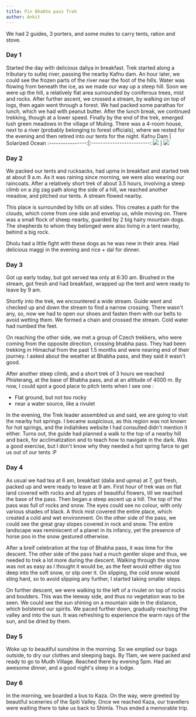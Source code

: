 ```yaml
---
title: Pin Bhabha pass Trek
author: Ankit
---
```


We had 2 guides, 3 porters, and some mules to carry tents, ration and stove.
### Day 1
Started the day with delicious daliya in breakfast. Trek started along a tributary to sutlej river, passing the nearby Kafnu dam. An hour later, we could see the frozen parts of the river near the foot of the hills. Water was flowing from beneath the ice, as we made our way up a steep hill. Soon we were up the hill, a relatively flat area surrounded by coniferous trees, mist and rocks. After further ascent, we crossed a stream, by walking on top of logs, then again went through a forest. We had packed some parathas for lunch, which we had with peanut butter. After the lunch break, we continued trekking, though at a lower speed. Finally by the end of the trek, emerged lush green meadows in the village of Muling. There was a 4-room house, next to a river (probably belonging to forest officials), where we rested for the evening and then retired into our tents for the night.
Kafnu Dam    |  Solarized Ocean
:----------------:|:-------------------------:
![](https://lh3.googleusercontent.com/E8fyrOppGY-M_gInRI9rbrzbf5TO36HyVaqe_6i41MXq_U66TDy8WPwJZCuQR_LPTtjNpc7oJyVI2lNGwDxrCE2q559hDh8OweJXiyemzvQnjM0DSouAMR7WtDpa4FFXVQsL7Kwy2WsJrxA_r6o2_b1mWM948EbtB9Jze-AqPgzHJ5z0JlFL3T2-3qDKdq0_ha7p1Du0HXG3JqUYekKjgd-aZJzEB-yGNS33p09KEsvoWU9uxOf1dvYXVjtEuB6KWP4AeL7mtmMOixkg_JPQvmLjFsa6RcYDbSKXy4LvXwqc_mFq5B3hJESQ7aKFUZ5MKZuAxefvQAoPPXJdlfXykICUBSysynTm4ikBgvGtO2FkoGz_wrra6ExWU_YjzaNl1qnPL4gXKXjQ2sUGO8YpuVvk_J1nsgTuAnOiyuGuvJp456bXR6fFtZ_Zs2czS6OUQRbcuOZiFVo2S3yg6O_naX2RNKxz0k1FcydMeG3OF1g6qvzt9giSoLlWDTfATUOFuZrqj3xnw1fds6zg33fx03yeziL3QfbNHOLoSAqBtKk7RCBRt7NjkFazJfImRL3fWqE5K5FY3vq8MuvAHHIuZU2PBLd6YQY7u0VM8_chxYLLuvUBgA=w2560-h1440-no) |  ![](https://...Dark.png)

### Day 2

We packed our tents and rucksacks, had upma in breakfast and started trek at about 9 a.m. As it was raining since morning, we were also wearing our raincoats. After a relatively short trek of about 3.5 hours, involving a steep climb on a zig zag path along the side of a hill, we reached another meadow, and pitched our tents. A stream flowed nearby. 

This place is surrounded by hills on all sides. This creates a path for the clouds, which come from one side and envelop us, while moving on. There was a small flock of sheep nearby, guarded by 2 big hairy mountain dogs. The shepherds to whom they belonged were also living in a tent nearby, behind a big rock. 

Dholu had a little fight with these dogs as he was new in their area. Had delicious maggi in the evening and rice + dal for dinner.

### Day 3

Got up early today, but got served tea only at 6:30 am. Brushed in the stream, got fresh and had breakfast, wrapped up the tent and were ready to leave by 9 am. 

Shortly into the trek, we encountered a wide stream. Guide went and checked up and down the stream to find a narrow crossing. There wasn't any, so, now we had to open our shoes and fasten them with our belts to avoid wetting them. We formed a chain and crossed the stream. Cold water had numbed the feet.

On reaching the other side, we met a group of Czech trekkers, who were coming from the opposite direction, crossing bhabha pass. They had been trekking in Himachal from the past 1.5 months and were nearing end of their journey. I asked about the weather at Bhabha pass, and they said it wasn't good.

After another steep climb, and a short trek of 3 hours we reached Phisterang, at the base of Bhabha pass, and at an altitude of 4000 m. By now, I could spot a good place to pitch tents when I see one :
- Flat ground, but not too rocky
- near a water source, like a rivulet

In the evening, the Trek leader assembled us and said, we are going to visit the nearby hot springs. I became suspicious, as this region was not known for hot springs, and the indiahikes website I had consulted didn't mention it either. Turns out, the guide had planned a walk to the top of a nearby hill and back, for acclimatization and to teach how to navigate in the dark. Was a good exercise, but I don't know why they needed a hot spring farce to get us out of our tents :P


### Day 4

As usual we had tea at 6 am, breakfast (dalia and upma) at 7, got fresh, packed up and were ready to leave at 9 am. First hour of trek was on flat land covered with rocks and all types of beautiful flowers, till we reached the base of the pass. Then began a steep ascent up a hill. 
The top of the pass was full of rocks and snow. The eyes could see no colour, with only various shades of black. A thick mist covered the entire place, which created a cold and wet environment. On the other side of the pass, we could see the great gray slopes covered in rock and snow. The entire landscape was reminiscent of a planet in its infancy, yet the presence of horse poo in the snow gestured otherwise.

After a breif celebration at the top of Bhabha pass, it was time for the descent. The other side of the pass had a much gentler slope and thus, we needed to trek a lot more during the descent. Walking through the snow was not as easy as I thought it would be, as the feet would either dig too deep into the soft snow, or slip over it. On slipping, the cold snow would sting hard, so to avoid slipping any further, I started taking smaller steps.

On further descent, we were walking to the left of a rivulet on top of rocks and boulders. This was the leeway side, and thus no vegetation was to be seen. 
We could see the sun shining on a mountain side in the distance, which bolstered our spirits. We paced further down, gradually reaching the valley and into the sun. It was refreshing to experience the warm rays of the sun, and be dried by them.

### Day 5
Woke up to beautiful sunshine in the morning. So we emptied our bags outside, to dry our clothes and sleeping bags.
By 11am, we were packed and ready to go to Mudh Village.
Reached there by evening 5pm.
Had an awesome dinner, and a good night's sleep in a lodge.

### Day 6
In the morning, we boarded a bus to Kaza. On the way, were greeted by beautiful sceneries of the Spiti Valley.
Once we reached Kaza, our travellers were waiting there to take us back to Shimla.
Thus ended a memorable trip.

